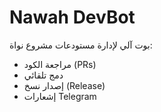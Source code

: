# Nawah DevBot

بوت آلي لإدارة مستودعات مشروع نواة:
- مراجعة الكود (PRs)
- دمج تلقائي
- إصدار نسخ (Release)
- إشعارات Telegram

